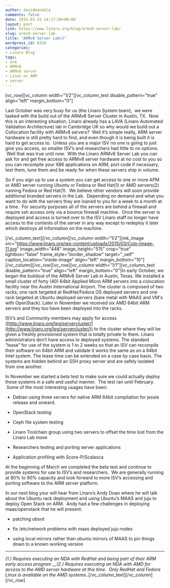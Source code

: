 ```yaml
---
author: davidmandala
comments: false
date: 2015-03-25 14:17:50+00:00
layout: post
link: https://www.linaro.org/blog/armv8-server-lab/
slug: armv8-server-lab
title: "ARMv8 Server Lab\t"
wordpress_id: 8336
categories:
- Linaro Blog
tags:
- arm
- ARMv8
- ARMv8 server
- Linux on ARM
- server
---
```


[vc_row][vc_column width="1/2"][vc_column_text disable_pattern="true" align="left" margin_bottom="0"]


Last October was very busy for us (the Linaro System team), ­ we were tasked with the build out of the ARMv8 Server Cluster in Austin, TX.  Now this is an interesting situation, Linaro already has a LAVA (Linaro Automated Validation Architecture) lab in Cambridge UK so why would we build out a Collocation facility with ARMv8 servers?  Well it’s simple really, ARM server hardware is still pretty hard to find, and even though it is being built it is hard to get access to.  Unless you are a major ISV no one is going to just give you access, so smaller ISV’s and researchers had little to no options.  Well that was true until now.  With the Linaro ARMv8 Server Lab you can ask for and get free access to ARMv8 server hardware at no cost to you so you can recompile your X86 applications on ARM, port code if necessary, test them, tune them and be ready for when these servers ship in volume.




So if you sign up to use a system you can get access to one or more APM or AMD server running Ubuntu or Fedora or Red Hat(1) or AMD servers(2) running Fedora or Red Hat(1).  We believe other vendors will soon provide additional branded servers in the Lab.  Depending on demand and what you want to do with the servers they are loaned to you for a week to a month at a time.  For security purposes all of the servers are behind a firewall and require ssh access only via a bounce firewall machine.  Once the server is deployed and access is turned over to the ISV Linaro staff no longer have access to the contents of the server in any way except to redeploy it later which destroys all information on the machine.


[/vc_column_text][/vc_column][vc_column width="1/2"][mk_image src="https://www.linaro.org/wp-content/uploads/2015/03/Colo-image-11.jpg" image_width="448" image_height="515" crop="true" lightbox="false" frame_style="border_shadow" target="_self" caption_location="inside-image" align="left" margin_bottom="10"][/vc_column][/vc_row][vc_row][vc_column width="1/1"][vc_column_text disable_pattern="true" align="left" margin_bottom="0"]In early October, we began the buildout of the ARMv8 Server Lab in Austin, Texas. We installed a small cluster of forty (40) 64­bit Applied Micro ARM servers into a co­location facility near the Austin International Airport. The cluster is composed of two racks; one rack targeted at RedHat/Fedora OS deployed servers and one rack targeted at Ubuntu deployed servers (bare ­metal with MAAS and VM's with OpenStack). Later in November we received six AMD 64­bit ARM servers and they too have been deployed into the racks.

ISV’s and Community members may apply for access ([http://www.linaro.org/leg/servercluster/](http://www.linaro.org/leg/servercluster/)) to the cluster where they will be given a freshly provisioned system that is totally private to them. Linaro administrators don’t have access to deployed systems. The standard “lease” for use of the system is 1­ to 2 weeks so that an ISV can recompile their software on 64­bit ARM and validate it works the same as on a 64­bit Intel system. The lease time can be extended on a case by case basis. The systems are hidden behind an SSH proxy server and are safely isolated from one another.

In November we started a beta test to make sure we could actually deploy these systems in a safe and useful manner.  The test ran until February.  Some of the most interesting usages have been:



	
  * Debian using three servers for native ARM 64­bit compilation for jessie release and onward.

	
  * OpenStack testing

	
  * Ceph file system testing

	
  * Linaro Toolchain group using two servers to offset the time lost from the Linaro Lab move

	
  * Researchers testing and porting server applications

	
  * Application profiling with Score-P/Scalasca


At the beginning of March we completed the beta test and continue to provide systems for use to ISV’s and researchers.  We are generally running at 80% to 90% capacity and look forward to more ISV’s accessing and porting software to the ARM server platform.

In our next blog your will hear from Linaro’s Andy Doan where he will talk about the Ubuntu rack deployment and using Ubuntu’s MAAS and juju to deploy Open Stack on ARM.  Andy had a few challenges in deploying maas/openstack that he will present:

	
  * patching uboot

	
  * fix /etc/network problems with maas deployed juju nodes

	
  * using local mirrors rather than ubuntu mirrors of MAAS to pin things down to a known working version





* * *





_(1.) Requires executing an NDA with RedHat and being part of their ARM early access program
__(2.) Requires executing an NDA with AMD for access to the AMD server hardware at this time.  Only RedHat and Fedora Linux is available on the AMD systems.._[/vc_column_text][/vc_column][/vc_row]
